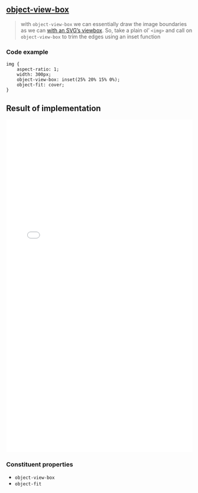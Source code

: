 ## [object-view-box](https://css-tricks.com/first-look-at-the-css-object-view-box-property/)

> with `object-view-box` we can essentially draw the image boundaries as we can [with an SVG’s viewbox](https://css-tricks.com/scale-svg/#aa-the-viewbox-attribute). So, take a plain ol’ `<img>` and call on `object-view-box` to trim the edges using an inset function

### Code example

```
img {
    aspect-ratio: 1;
    width: 300px;
    object-view-box: inset(25% 20% 15% 0%);
    object-fit: cover;
}
```
## Result of implementation 

<iframe height="900" style="width: 100%;" scrolling="no" title="CSS object-view-box" src="//codepen.io/anon/embed/yLvXJRd?height=900&theme-id=1&slug-hash=yLvXJRd&default-tab=result" frameborder="no" loading="lazy" allowtransparency="true" allowfullscreen="true">
  See the Pen <a href="https://codepen.io/shadeed/pen/yLvXJRd">
  CSS object-view-box</a> by Ahmad Shadeed (<a href="https://codepen.io/shadeed">@shadeed</a>)
  on <a href="https://codepen.io">CodePen</a>.
</iframe>


### Constituent properties

* `object-view-box`
* `object-fit`